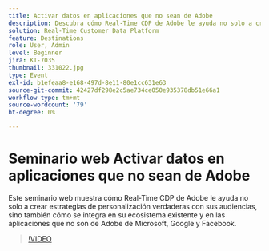 ```yaml
---
title: Activar datos en aplicaciones que no sean de Adobe
description: Descubra cómo Real-Time CDP de Adobe le ayuda no solo a crear estrategias de personalización verdaderas con sus audiencias, sino también cómo se integra en su ecosistema existente y en las aplicaciones que no son de Adobe de Microsoft, Google y Facebook.
solution: Real-Time Customer Data Platform
feature: Destinations
role: User, Admin
level: Beginner
jira: KT-7035
thumbnail: 331022.jpg
type: Event
exl-id: b1efeaa8-e168-497d-8e11-80e1cc631e63
source-git-commit: 42427df298e2c5ae734ce050e935378db51e66a1
workflow-type: tm+mt
source-wordcount: '79'
ht-degree: 0%

---
```


# Seminario web Activar datos en aplicaciones que no sean de Adobe

Este seminario web muestra cómo Real-Time CDP de Adobe le ayuda no solo a crear estrategias de personalización verdaderas con sus audiencias, sino también cómo se integra en su ecosistema existente y en las aplicaciones que no son de Adobe de Microsoft, Google y Facebook.

>[!VIDEO](https://video.tv.adobe.com/v/331022/?quality=12&learn=on)



